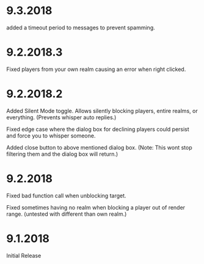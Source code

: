 # 9.3.2018
added a timeout period to messages to prevent spamming.

# 9.2.2018.3
Fixed players from your own realm causing an error when right clicked.

# 9.2.2018.2
Added Silent Mode toggle. Allows silently blocking players, entire realms, or everything. (Prevents whisper auto replies.)

Fixed edge case where the dialog box for declining players could persist and force you to whisper someone.

Added close button to above mentioned dialog box. (Note: This wont stop filtering them and the dialog box will return.)

# 9.2.2018
Fixed bad function call when unblocking target.

Fixed sometimes having no realm when blocking a player out of render range. (untested with different than own realm.)

# 9.1.2018
Initial Release